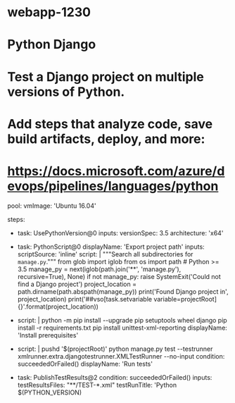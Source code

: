 # webapp-1230

# Python Django
# Test a Django project on multiple versions of Python.
# Add steps that analyze code, save build artifacts, deploy, and more:
# https://docs.microsoft.com/azure/devops/pipelines/languages/python
pool:
  vmImage: 'Ubuntu 16.04'

steps:
- task: UsePythonVersion@0
  inputs:
    versionSpec: 3.5
    architecture: 'x64'

- task: PythonScript@0
  displayName: 'Export project path'
  inputs:
    scriptSource: 'inline'
    script: |
      """Search all subdirectories for `manage.py`."""
      from glob import iglob
      from os import path
      # Python >= 3.5
      manage_py = next(iglob(path.join('**', 'manage.py'), recursive=True), None)
      if not manage_py:
          raise SystemExit('Could not find a Django project')
      project_location = path.dirname(path.abspath(manage_py))
      print('Found Django project in', project_location)
      print('##vso[task.setvariable variable=projectRoot]{}'.format(project_location))
- script: |
    python -m pip install --upgrade pip setuptools wheel django
    pip install -r requirements.txt
    pip install unittest-xml-reporting
  displayName: 'Install prerequisites'

- script: |
    pushd '$(projectRoot)'
    python manage.py test --testrunner xmlrunner.extra.djangotestrunner.XMLTestRunner --no-input
  condition: succeededOrFailed()
  displayName: 'Run tests'

- task: PublishTestResults@2
  condition: succeededOrFailed()
  inputs:
    testResultsFiles: "**/TEST-*.xml"
    testRunTitle: 'Python $(PYTHON_VERSION)
